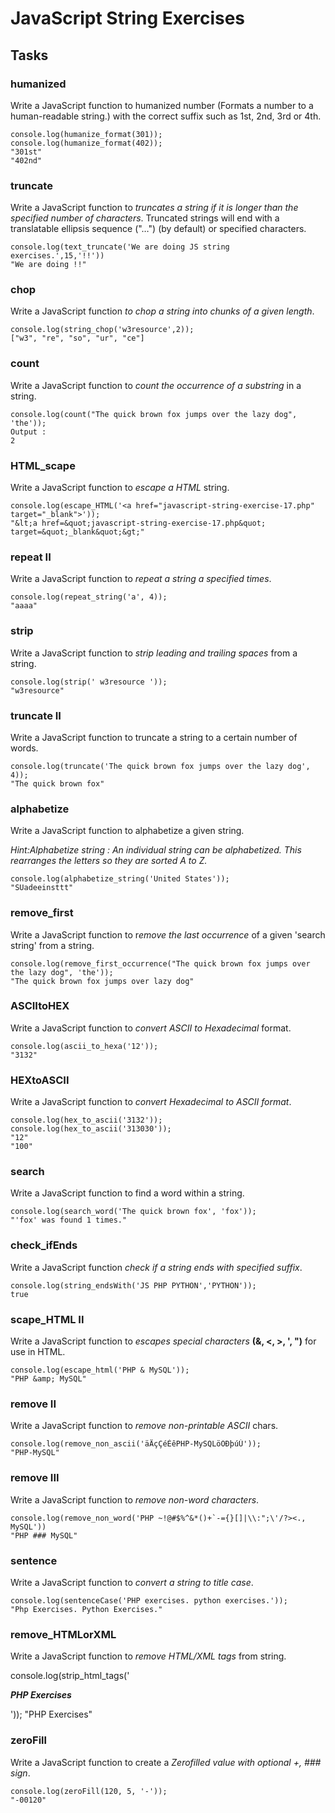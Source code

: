 # JavaScript String Exercises

## Tasks

### humanized

Write a JavaScript function to humanized number (Formats a number to a human-readable string.) with the correct suffix such as 1st, 2nd, 3rd or 4th.

    console.log(humanize_format(301));
    console.log(humanize_format(402));
    "301st"
    "402nd"

### truncate

Write a JavaScript function to *truncates a string if it is longer than the specified number of characters*. Truncated strings will end with a translatable ellipsis sequence ("…") (by default) or specified characters.

    console.log(text_truncate('We are doing JS string exercises.',15,'!!'))
    "We are doing !!"

### chop

Write a JavaScript function *to chop a string into chunks of a given length*.

    console.log(string_chop('w3resource',2));
    ["w3", "re", "so", "ur", "ce"]

### count

Write a JavaScript function to *count the occurrence of a substring* in a string.

    console.log(count("The quick brown fox jumps over the lazy dog", 'the'));
    Output :
    2

### HTML_scape

Write a JavaScript function to *escape a HTML* string.

```
console.log(escape_HTML('<a href="javascript-string-exercise-17.php" target="_blank">'));
"&lt;a href=&quot;javascript-string-exercise-17.php&quot; target=&quot;_blank&quot;&gt;"
```

### repeat II

Write a JavaScript function to *repeat a string a specified times*.

    console.log(repeat_string('a', 4));
    "aaaa"


### strip

Write a JavaScript function to *strip leading and trailing spaces* from a string.

    console.log(strip(' w3resource '));
    "w3resource"

### truncate II

Write a JavaScript function to truncate a string to a certain number of words.

    console.log(truncate('The quick brown fox jumps over the lazy dog', 4));
    "The quick brown fox"

### alphabetize

Write a JavaScript function to alphabetize a given string.

*Hint:Alphabetize string : An individual string can be alphabetized. This rearranges the letters so they are sorted A to Z.*

    console.log(alphabetize_string('United States'));
    "SUadeeinsttt"

### remove_first

Write a JavaScript function to r*emove the last occurrence* of a given 'search string' from a string.

    console.log(remove_first_occurrence("The quick brown fox jumps over the lazy dog", 'the'));
    "The quick brown fox jumps over lazy dog"

### ASCIItoHEX

Write a JavaScript function to *convert ASCII to Hexadecimal* format.

    console.log(ascii_to_hexa('12'));
    "3132"

### HEXtoASCII

Write a JavaScript function to *convert Hexadecimal to ASCII format*.

    console.log(hex_to_ascii('3132'));
    console.log(hex_to_ascii('313030'));
    "12"
    "100"

### search

Write a JavaScript function to find a word within a string.

    console.log(search_word('The quick brown fox', 'fox'));
    "'fox' was found 1 times."

### check_ifEnds

Write a JavaScript function *check if a string ends with specified suffix*.

    console.log(string_endsWith('JS PHP PYTHON','PYTHON'));
    true

### scape_HTML II

Write a JavaScript function to *escapes special characters* **(&, <, >, ', ")** for use in HTML.

    console.log(escape_html('PHP & MySQL'));
    "PHP &amp; MySQL"

### remove II

Write a JavaScript function to *remove non-printable ASCII* chars.

    console.log(remove_non_ascii('äÄçÇéÉêPHP-MySQLöÖÐþúÚ'));
    "PHP-MySQL"

### remove III

Write a JavaScript function to *remove non-word characters*.

    console.log(remove_non_word('PHP ~!@#$%^&*()+`-={}[]|\\:";\'/?><., MySQL'))
    "PHP ### MySQL"


### sentence

Write a JavaScript function to *convert a string to title case*.

    console.log(sentenceCase('PHP exercises. python exercises.'));
    "Php Exercises. Python Exercises."

### remove_HTMLorXML

Write a JavaScript function to *remove HTML/XML tags* from string.

console.log(strip_html_tags('<p><strong><em>PHP Exercises</em></strong></p>'));
"PHP Exercises"

### zeroFill

Write a JavaScript function to create a *Zerofilled value with optional +, ### sign*.


    console.log(zeroFill(120, 5, '-'));
    "-00120"